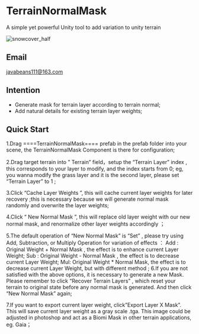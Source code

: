 # TerrainNormalMask
A simple yet powerful Unity tool to add variation to unity terrain

![snowcover_half](https://github.com/user-attachments/assets/ffab80dc-cce8-44e7-82b4-5ef8c0ffb45e)
## Email
javabeans111@163.com

## Intention
* Generate mask for terrain layer according to terrain normal;
* Add natural details for existing terrain layer weights;

## Quick Start
1.Drag ====TerrainNormalMask==== prefab in the prefab folder into your scene, the TerrainNormalMask Component is there for configuration;

2.Drag target terrain into ” Terrain” field，setup the “Terrain Layer” index , this corresponds to your layer to modify, and the index starts from 0; 
eg, you wanna modify the grass layer and it is the second layer, please set “Terrain Layer” to 1 ;

3.Click “Cache Layer Weights ”,  this will cache current layer weights for later recovery ;this is necessary because we will generate normal mask 
randomly and overwrite the layer weights;

4.Click “ New Normal Mask ”, this will replace old layer weight with our new normal mask, and renormalize other layer weights accordingly ；

5.The default operation of “New Normal Mask” is “Set” , please try using Add, Subtraction, or Multiply Operation for variation of effects ：
    Add : Original Weight + Normal Mask , the effect is to enhance current Layer Weight;
    Sub : Original Weight - Normal Mask , the effect is to decrease current Layer Weight;
    Mul: Original Weight * Normal Mask, the effect is to decrease current Layer Weight, but with different method ;
6.If you are not satisfied with the above options, it is necessary to generate a new Mask. Please remember to click “Recover Terrain Layers” , 
which reset your terrain to original state before any normal mask is generated. And then click “New Normal Mask” again;

7.If you want to export current layer weight, click”Export Layer X Mask”. This will save current layer weight as a gray scale .tga. This image 
could be adjusted in photoshop and act as a Biomi Mask in other terrain applications, eg. Gaia；



